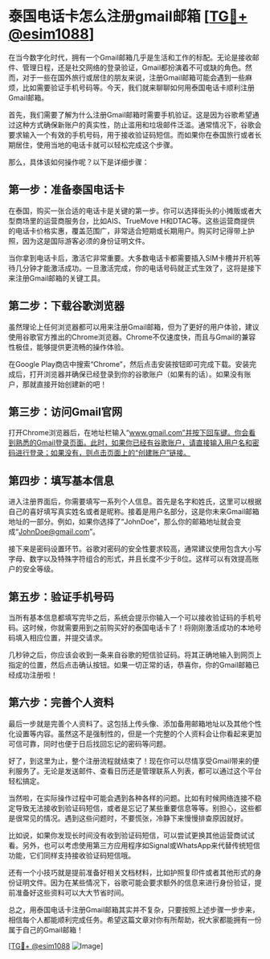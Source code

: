# 泰国电话卡怎么注册gmail邮箱 [[TG💪+ @esim1088](https://t.me/s/esim1088)]

在当今数字化时代，拥有一个Gmail邮箱几乎是生活和工作的标配。无论是接收邮件、管理日程，还是社交网络的登录验证，Gmail都扮演着不可或缺的角色。然而，对于一些在国外旅行或居住的朋友来说，注册Gmail邮箱可能会遇到一些麻烦，比如需要验证手机号码等。今天，我们就来聊聊如何用泰国电话卡顺利注册Gmail邮箱。

首先，我们需要了解为什么注册Gmail邮箱时需要手机验证。这是因为谷歌希望通过这种方式确保新账户的真实性，防止滥用和垃圾邮件泛滥。通常情况下，谷歌会要求输入一个有效的手机号码，用于接收验证码短信。而如果你在泰国旅行或者长期居住，使用当地的电话卡就可以轻松完成这个步骤。

那么，具体该如何操作呢？以下是详细步骤：

## 第一步：准备泰国电话卡

在泰国，购买一张合适的电话卡是关键的第一步。你可以选择街头的小摊贩或者大型商场里的运营商服务台，比如AIS、TrueMove H和DTAC等。这些运营商提供的电话卡价格实惠，覆盖范围广，非常适合短期或长期用户。购买时记得带上护照，因为这是国际游客必须的身份证明文件。

当你拿到电话卡后，激活它非常重要。大多数电话卡都需要插入SIM卡槽并开机等待几分钟才能激活成功。一旦激活完成，你的电话号码就正式生效了，这将是接下来注册Gmail邮箱的关键工具。

## 第二步：下载谷歌浏览器

虽然理论上任何浏览器都可以用来注册Gmail邮箱，但为了更好的用户体验，建议使用谷歌官方推出的Chrome浏览器。Chrome不仅速度快，而且与Gmail的兼容性极佳，能够提供更流畅的操作体验。

在Google Play商店中搜索“Chrome”，然后点击安装按钮即可完成下载。安装完成后，打开浏览器并确保已经登录到你的谷歌账户（如果有的话）。如果没有账户，那就直接开始创建新的吧！

## 第三步：访问Gmail官网

打开Chrome浏览器后，在地址栏输入“www.gmail.com”并按下回车键。你会看到熟悉的Gmail登录页面。此时，如果你已经有谷歌账户，请直接输入用户名和密码进行登录；如果没有，则点击页面上的“创建账户”链接。

## 第四步：填写基本信息

进入注册界面后，你需要填写一系列个人信息。首先是名字和姓氏，这里可以根据自己的喜好填写真实姓名或者是昵称。接着是用户名部分，这是你未来Gmail邮箱地址的一部分。例如，如果你选择了“JohnDoe”，那么你的邮箱地址就会变成“JohnDoe@gmail.com”。

接下来是密码设置环节。谷歌对密码的安全性要求较高，通常建议使用包含大小写字母、数字以及特殊字符组合的形式，并且长度不少于8位。这样可以有效提高账户的安全等级。

## 第五步：验证手机号码

当所有基本信息都填写完毕之后，系统会提示你输入一个可以接收验证码的手机号码。这时候，你就需要用到之前购买好的泰国电话卡了！将刚刚激活成功的本地号码填入相应位置，并提交请求。

几秒钟之后，你应该会收到一条来自谷歌的短信验证码。将其正确地输入到网页上指定的位置，然后点击确认按钮。如果一切正常的话，恭喜你，你的Gmail邮箱已经成功注册啦！

## 第六步：完善个人资料

最后一步就是完善个人资料了。这包括上传头像、添加备用邮箱地址以及其他个性化设置等内容。虽然这不是强制性的，但是一个完整的个人资料会让你看起来更加可信可靠，同时也便于日后找回忘记的密码等问题。

好了，到这里为止，整个注册流程就结束了！现在你可以尽情享受Gmail带来的便利服务了。无论是发送邮件、查看日历还是管理联系人列表，都可以通过这个平台轻松搞定。

当然啦，在实际操作过程中可能会遇到各种各样的问题。比如有时候网络连接不稳定导致无法接收到验证码短信，或者是忘记了某些重要信息等等。别担心，这些都是很常见的情况。遇到这些问题时，不要慌张，冷静下来慢慢排查原因就好。

比如说，如果你发现长时间没有收到验证码短信，可以尝试更换其他运营商试试看。另外，也可以考虑使用第三方应用程序如Signal或WhatsApp来代替传统短信功能，它们同样支持接收验证码短信哦。

还有一个小技巧就是提前准备好相关文档材料，比如护照复印件或者其他形式的身份证明文件。因为在某些情况下，谷歌可能会要求额外的信息来进行身份验证，提前准备好这些资料可以大大节省时间。

总之，用泰国电话卡注册Gmail邮箱其实并不复杂，只要按照上述步骤一步步来，相信每个人都能顺利完成任务。希望这篇文章对你有所帮助，祝大家都能拥有一份属于自己的Gmail邮箱！

[[TG💪+ @esim1088](https://t.me/s/esim1088) ![Image](https://i.postimg.cc/4NQfJmqS/Snipaste-2025-05-13-00-14-12.png)]